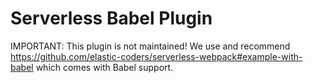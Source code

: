 # Serverless Babel Plugin

IMPORTANT: This plugin is not maintained! We use and recommend https://github.com/elastic-coders/serverless-webpack#example-with-babel which comes with Babel support.
